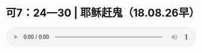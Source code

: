# 可7：24—30 | 耶稣赶鬼（18.08.26早）

<audio style="width: 100%;" preload="false" controls controlslist="nodownload"><source src="//file.simai.life/audio/mp3/old/26446.mp3" type="audio/mpeg">Your browser does not support the audio element.</audio>



